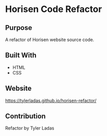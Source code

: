 # Horisen Code Refactor

## Purpose
A refactor of Horisen website source code. 

## Built With
* HTML
* CSS

## Website
https://tylerladas.github.io/horisen-refactor/

## Contribution
Refactor by Tyler Ladas

